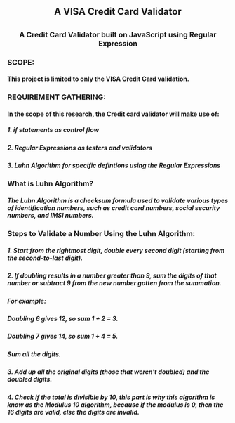 #         <h2 align="center">A VISA Credit Card Validator </h2>
##        <h3 align="center">A Credit Card Validator built on JavaScript using Regular Expression </h3>       

###       SCOPE: 
####      This project is limited to only the VISA Credit Card validation.

###       REQUIREMENT GATHERING: 
####      In the scope of this research, the Credit card validator will make use of:
#####     1. if statements as control flow
#####     2. Regular Expressions as testers and validators
#####     3. Luhn Algorithm for specific defintions using the Regular Expressions

###       What is Luhn Algorithm?
#####     The Luhn Algorithm is a checksum formula used to validate various types of identification numbers, such as credit card numbers, social security numbers, and IMSI numbers.

###       Steps to Validate a Number Using the Luhn Algorithm:
#####     1. Start from the rightmost digit, double every second digit (starting from the second-to-last digit).

#####     2. If doubling results in a number greater than 9, sum the digits of that number or subtract 9 from the new number gotten from the summation.
#####     For example:
#####     Doubling 6 gives 12, so sum 1 + 2 = 3.
#####     Doubling 7 gives 14, so sum 1 + 4 = 5.
#####     Sum all the digits.

#####     3. Add up all the original digits (those that weren't doubled) and the doubled digits.

#####     4. Check if the total is divisible by 10, this part is why this algorithm is know as the Modulus 10 algorithm, because if the modulus is 0, then the 16 digits are valid, else the digits are invalid.




